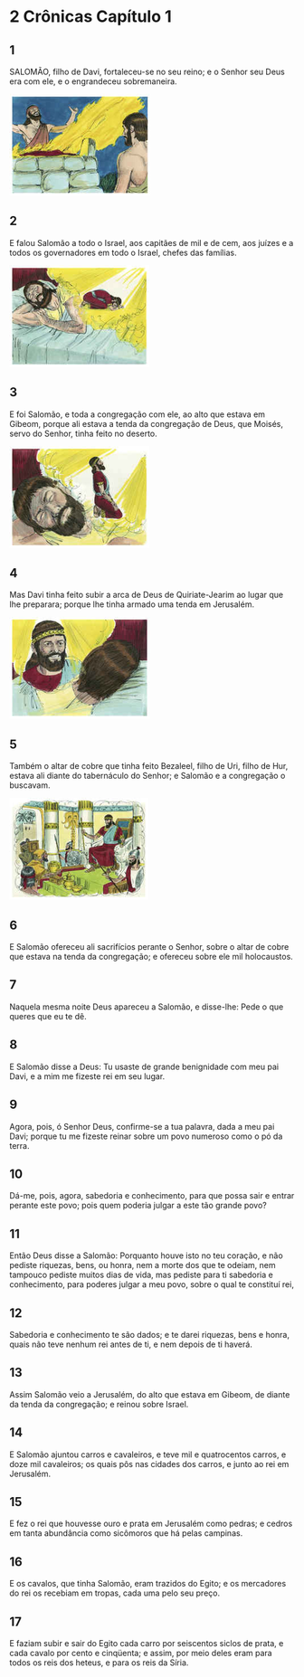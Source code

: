 # 2 Crônicas Capítulo 1

## 1
SALOMÃO, filho de Davi, fortaleceu-se no seu reino; e o Senhor seu Deus era com ele, e o engrandeceu sobremaneira.

![](../.img/2Cr/01/1-0.jpg)

## 2
E falou Salomão a todo o Israel, aos capitães de mil e de cem, aos juízes e a todos os governadores em todo o Israel, chefes das famílias.

![](../.img/2Cr/01/2-0.jpg)

## 3
E foi Salomão, e toda a congregação com ele, ao alto que estava em Gibeom, porque ali estava a tenda da congregação de Deus, que Moisés, servo do Senhor, tinha feito no deserto.

![](../.img/2Cr/01/3-0.jpg)

## 4
Mas Davi tinha feito subir a arca de Deus de Quiriate-Jearim ao lugar que lhe preparara; porque lhe tinha armado uma tenda em Jerusalém.

![](../.img/2Cr/01/4-0.jpg)

## 5
Também o altar de cobre que tinha feito Bezaleel, filho de Uri, filho de Hur, estava ali diante do tabernáculo do Senhor; e Salomão e a congregação o buscavam.

![](../.img/2Cr/01/5-0.jpg)

## 6
E Salomão ofereceu ali sacrifícios perante o Senhor, sobre o altar de cobre que estava na tenda da congregação; e ofereceu sobre ele mil holocaustos.

## 7
Naquela mesma noite Deus apareceu a Salomão, e disse-lhe: Pede o que queres que eu te dê.

## 8
E Salomão disse a Deus: Tu usaste de grande benignidade com meu pai Davi, e a mim me fizeste rei em seu lugar.

## 9
Agora, pois, ó Senhor Deus, confirme-se a tua palavra, dada a meu pai Davi; porque tu me fizeste reinar sobre um povo numeroso como o pó da terra.

## 10
Dá-me, pois, agora, sabedoria e conhecimento, para que possa sair e entrar perante este povo; pois quem poderia julgar a este tão grande povo?

## 11
Então Deus disse a Salomão: Porquanto houve isto no teu coração, e não pediste riquezas, bens, ou honra, nem a morte dos que te odeiam, nem tampouco pediste muitos dias de vida, mas pediste para ti sabedoria e conhecimento, para poderes julgar a meu povo, sobre o qual te constituí rei,

## 12
Sabedoria e conhecimento te são dados; e te darei riquezas, bens e honra, quais não teve nenhum rei antes de ti, e nem depois de ti haverá.

## 13
Assim Salomão veio a Jerusalém, do alto que estava em Gibeom, de diante da tenda da congregação; e reinou sobre Israel.

## 14
E Salomão ajuntou carros e cavaleiros, e teve mil e quatrocentos carros, e doze mil cavaleiros; os quais pôs nas cidades dos carros, e junto ao rei em Jerusalém.

## 15
E fez o rei que houvesse ouro e prata em Jerusalém como pedras; e cedros em tanta abundância como sicômoros que há pelas campinas.

## 16
E os cavalos, que tinha Salomão, eram trazidos do Egito; e os mercadores do rei os recebiam em tropas, cada uma pelo seu preço.

## 17
E faziam subir e sair do Egito cada carro por seiscentos siclos de prata, e cada cavalo por cento e cinqüenta; e assim, por meio deles eram para todos os reis dos heteus, e para os reis da Síria.

